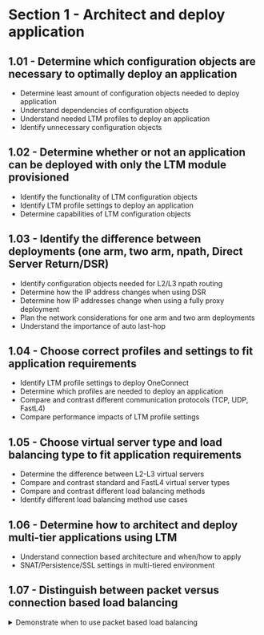 # Section 1 - Architect and deploy application

## 1.01 - Determine which configuration objects are necessary to optimally deploy an application

- Determine least amount of configuration objects needed to deploy application  
- Understand dependencies of configuration objects
- Understand needed LTM profiles to deploy an application
- Identify unnecessary configuration objects

## 1.02 - Determine whether or not an application can be deployed with only the LTM module provisioned

- Identify the functionality of LTM configuration objects
- Identify LTM profile settings to deploy an application
- Determine capabilities of LTM configuration objects

## 1.03 - Identify the difference between deployments (one arm, two arm, npath, Direct Server Return/DSR)

- Identify configuration objects needed for L2/L3 npath routing
- Determine how the IP address changes when using DSR
- Determine how IP addresses change when using a fully proxy deployment
- Plan the network considerations for one arm and two arm deployments
- Understand the importance of auto last-hop

## 1.04 - Choose correct profiles and settings to fit application requirements

- Identify LTM profile settings to deploy OneConnect
- Determine which profiles are needed to deploy an application
- Compare and contrast different communication protocols (TCP, UDP, FastL4)
- Compare performance impacts of LTM profile settings

## 1.05 - Choose virtual server type and load balancing type to fit application requirements

- Determine the difference between L2-L3 virtual servers
- Compare and contrast standard and FastL4 virtual server types
- Compare and contrast different load balancing methods
- Identify different load balancing method use cases

## 1.06 - Determine how to architect and deploy multi-tier applications using LTM

- Understand connection based architecture and when/how to apply
- SNAT/Persistence/SSL settings in multi-tiered environment

## 1.07 - Distinguish between packet versus connection based load balancing

<details><summary>Demonstrate when to use packet based load balancing</summary>
    <p>

    ```ruby
    When only L3/L4 forwarding is needed, no need for any higher level inspection or decision making  
    https://ipwithease.com/packet-based-design-vs-full-proxy-design-in-f5/  
    Example: Performance Layer4 virtual server https://support.f5.com/csp/article/K8082  
    ```
    
    </p>
    </details>

- Demonstrate when to use connection based load balancing
    - Fully proxy loadbalancing, BIG-IP is acting as endpoint and originator of protocols  
    https://ipwithease.com/packet-based-design-vs-full-proxy-design-in-f5/  
    https://support.f5.com/csp/article/K55185917  
    https://support.f5.com/csp/article/K8082  

## 1.08 - Determine which configuration objects are necessary for applications that need the original client IP address

- Determine when SNAT is required
    - https://techdocs.f5.com/en-us/bigip-14-1-0/big-ip-tmos-routing-administration-14-1-0/nats-and-snats.html  

- Determine the required SNAT type
    - None, Automap, SNAT Pool, Intelligent SNAT (ony within iRule)
    - https://support.f5.com/csp/article/K7820  

- Identify functions of X-Forwarder-For
    - https://support.f5.com/csp/article/K4816  

- Outline the steps needed to return the traffic to LTM without SNAT
    - Backend servers need to point to the BIG-IP as default gateway otherwise assymetric routing will happen and it can cause issues

## 1.09 - Identify the matching order of multiple virtual servers

- Identify which bg server would process particular traffic
    - https://support.f5.com/csp/article/K14800   
- Identify why the virtual server fails to receive traffic

## 1.10 - Given a basic iRule's functionality, determine the profiles and configuration options necessary to implement the iRule

- Determine what virtual server profile is necessary
- Determine when persistence profile is necessary

## 1.11 - Describe how to deploy applications using iApp templates

- Recognize how to modify an application depoyed with an iApp
- Identify objects created by an iApp
